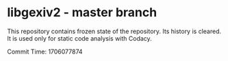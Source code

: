 # libgexiv2 - master branch

This repository contains frozen state of the repository.
Its history is cleared. It is used only for static code
analysis with Codacy.

Commit Time: 1706077874